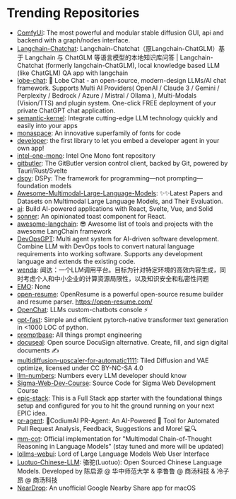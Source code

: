 # Trending Repositories

- [ComfyUI](https://github.com/comfyanonymous/ComfyUI): The most powerful and modular stable diffusion GUI, api and backend with a graph/nodes interface.
- [Langchain-Chatchat](https://github.com/chatchat-space/Langchain-Chatchat): Langchain-Chatchat（原Langchain-ChatGLM）基于 Langchain 与 ChatGLM 等语言模型的本地知识库问答 | Langchain-Chatchat (formerly langchain-ChatGLM), local knowledge based LLM (like ChatGLM) QA app with langchain 
- [lobe-chat](https://github.com/lobehub/lobe-chat): 🤯 Lobe Chat - an open-source, modern-design LLMs/AI chat framework. Supports Multi AI Providers( OpenAI / Claude 3 / Gemini / Perplexity / Bedrock / Azure / Mistral / Ollama ), Multi-Modals (Vision/TTS) and plugin system. One-click FREE deployment of your private ChatGPT chat application.
- [semantic-kernel](https://github.com/microsoft/semantic-kernel): Integrate cutting-edge LLM technology quickly and easily into your apps
- [monaspace](https://github.com/githubnext/monaspace): An innovative superfamily of fonts for code
- [developer](https://github.com/smol-ai/developer): the first library to let you embed a developer agent in your own app!
- [intel-one-mono](https://github.com/intel/intel-one-mono): Intel One Mono font repository
- [gitbutler](https://github.com/gitbutlerapp/gitbutler): The GitButler version control client, backed by Git, powered by Tauri/Rust/Svelte
- [dspy](https://github.com/stanfordnlp/dspy): DSPy: The framework for programming—not prompting—foundation models
- [Awesome-Multimodal-Large-Language-Models](https://github.com/BradyFU/Awesome-Multimodal-Large-Language-Models): :sparkles::sparkles:Latest Papers and Datasets on Multimodal Large Language Models, and Their Evaluation.
- [ai](https://github.com/vercel/ai): Build AI-powered applications with React, Svelte, Vue, and Solid
- [sonner](https://github.com/emilkowalski/sonner): An opinionated toast component for React.
- [awesome-langchain](https://github.com/kyrolabs/awesome-langchain): 😎 Awesome list of tools and projects with the awesome LangChain framework
- [DevOpsGPT](https://github.com/kuafuai/DevOpsGPT): Multi agent system for AI-driven software development. Combine LLM with DevOps tools to convert natural language requirements into working software. Supports any development language and extends the existing code.
- [wenda](https://github.com/wenda-LLM/wenda): 闻达：一个LLM调用平台。目标为针对特定环境的高效内容生成，同时考虑个人和中小企业的计算资源局限性，以及知识安全和私密性问题
- [EMO](https://github.com/HumanAIGC/EMO): None
- [open-resume](https://github.com/xitanggg/open-resume): OpenResume is a powerful open-source resume builder and resume parser. https://open-resume.com/
- [OpenChat](https://github.com/openchatai/OpenChat): LLMs custom-chatbots console ⚡
- [gpt-fast](https://github.com/pytorch-labs/gpt-fast): Simple and efficient pytorch-native transformer text generation in <1000 LOC of python.
- [promptbase](https://github.com/microsoft/promptbase): All things prompt engineering
- [docuseal](https://github.com/docusealco/docuseal): Open source DocuSign alternative. Create, fill, and sign digital documents ✍️
- [multidiffusion-upscaler-for-automatic1111](https://github.com/pkuliyi2015/multidiffusion-upscaler-for-automatic1111): Tiled Diffusion and VAE optimize, licensed under CC BY-NC-SA 4.0
- [llm-numbers](https://github.com/ray-project/llm-numbers): Numbers every LLM developer should know
- [Sigma-Web-Dev-Course](https://github.com/CodeWithHarry/Sigma-Web-Dev-Course): Source Code for Sigma Web Development Course
- [epic-stack](https://github.com/epicweb-dev/epic-stack): This is a Full Stack app starter with the foundational things setup and configured for you to hit the ground running on your next EPIC idea.
- [pr-agent](https://github.com/Codium-ai/pr-agent): 🚀CodiumAI PR-Agent: An AI-Powered 🤖 Tool for Automated Pull Request Analysis, Feedback, Suggestions and More! 💻🔍
- [mm-cot](https://github.com/amazon-science/mm-cot): Official implementation for "Multimodal Chain-of-Thought Reasoning in Language Models" (stay tuned and more will be updated)
- [lollms-webui](https://github.com/ParisNeo/lollms-webui): Lord of Large Language Models Web User Interface
- [Luotuo-Chinese-LLM](https://github.com/LC1332/Luotuo-Chinese-LLM): 骆驼(Luotuo): Open Sourced Chinese Language Models. Developed by 陈启源 @ 华中师范大学 & 李鲁鲁 @ 商汤科技 & 冷子昂 @ 商汤科技
- [NearDrop](https://github.com/grishka/NearDrop): An unofficial Google Nearby Share app for macOS
